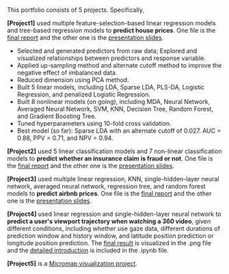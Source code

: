 This portfolio consists of 5 projects. Specifically, 

**[Project1]** used multiple feature-selection-based linear regression models and tree-based regression models to **predict house prices**. One file is the [final report]([Project1.2]PredictingHousePrices_Report.pdf) and the other one is the [presentation slides]([Project1.1]PredictingHousePrices_Slides.pdf).
- Selected and generated predictors from raw data; Explored and visualized relationships between predictors and response variable.
- Applied up-sampling method and alternate cutoff method to improve the negative effect of imbalanced data.
- Reduced dimension using PCA method.
- Built 5 linear models, including LDA, Sparse LDA, PLS-DA, Logistic Regression, and penalized Logistic Regression.
- Built 8 nonlinear models (on going), including MDA, Neural Network, Averaged Neural Network, SVM, KNN, Decision Tree, Random Forest, and Gradient Boosting Tree.
- Tuned hyperparameters using 10-fold cross validation.
- Best model (so far): Sparse LDA with an alternate cutoff of 0.027. AUC = 0.88, PPV = 0.71, and NPV = 0.94.


**[Project2]** used 5 linear classification models and 7 non-linear classification models to **predict whether an insurance claim is fraud or not**. One file is the [final report]([Project2.2]AutoInsuranceFraudClaimsDetection_Report.pdf) and the other one is the [presentation slides]([Project2.1]AutoInsuranceFraudClaimsDetection_Slides.pdf).

**[Project3]** used multiple linear regression, KNN, single-hidden-layer neural network, averaged neural network, regression tree, and random forest models to **predict airbnb prices**. One file is the [final report]([Project3.2]AirbnbPredictionReport.pdf) and the other one is the [presentation slides]([Project3.1]AirbnbPredictionSlides.pdf).

**[Project4]** used linear regression and single-hidden-layer neural network to **predict a user's viewport trajectory when watching a 360 video**, given different conditions, including whether use gaze data, different durations of prediction window and history window, and latitude position prediction or longitude position prediction. The [final result]([Project4.2]ViewportPrediction.png) is visualized in the .png file and the [detailed introduction]([Project4.1]ViewportPredictionCode.ipynb) is included in the .ipynb file.

**[Project5]** is a [Micromap visualization project]([Project5]LinkedMicromapVisualization.pdf).
